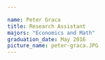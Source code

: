 ```yaml
---

name: Peter Graca
title: Research Assistant
majors: "Economics and Math"
graduation_date: May 2016
picture_name: peter-graca.JPG
---
```

    
    
